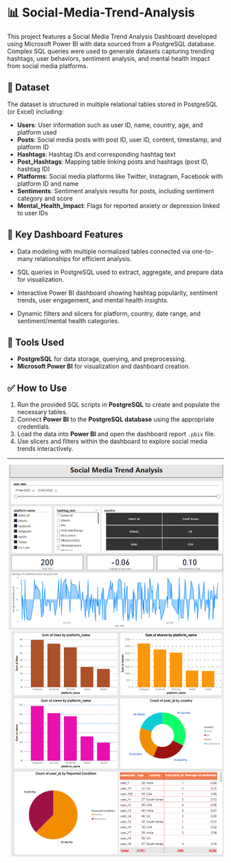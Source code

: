 # 📊 Social-Media-Trend-Analysis 
This project features a Social Media Trend Analysis Dashboard developed using Microsoft Power BI with data sourced from a PostgreSQL database. Complex SQL queries were used to generate datasets capturing trending hashtags, user behaviors, sentiment analysis, and mental health impact from social media platforms.

## 📁 Dataset
The dataset is structured in multiple relational tables stored in PostgreSQL (or Excel) including:
- **Users**: User information such as user ID, name, country, age, and platform used
- **Posts**: Social media posts with post ID, user ID, content, timestamp, and platform ID
- **Hashtags**: Hashtag IDs and corresponding hashtag text
- **Post_Hashtags**: Mapping table linking posts and hashtags (post ID, hashtag ID)
- **Platforms**: Social media platforms like Twitter, Instagram, Facebook with platform ID and name
- **Sentiments**: Sentiment analysis results for posts, including sentiment category and score
- **Mental_Health_Impact**: Flags for reported anxiety or depression linked to user IDs

## 📌 Key Dashboard Features
- Data modeling with multiple normalized tables connected via one-to-many relationships for efficient analysis.

- SQL queries in PostgreSQL used to extract, aggregate, and prepare data for visualization.

- Interactive Power BI dashboard showing hashtag popularity, sentiment trends, user engagement, and mental health insights.

- Dynamic filters and slicers for platform, country, date range, and sentiment/mental health categories.

## 📎 Tools Used
- **PostgreSQL** for data storage, querying, and preprocessing.
- **Microsoft Power BI** for visualization and dashboard creation.

## ✅ How to Use
1. Run the provided SQL scripts in **PostgreSQL** to create and populate the necessary tables.
2. Connect **Power BI** to the **PostgreSQL database** using the appropriate credentials.
3. Load the data into **Power BI** and open the dashboard report `.pbix` file.
4. Use slicers and filters within the dashboard to explore social media trends interactively.

---

![Social_Media_analysis](./image/dashboard01.png)
![](./image/dashboard02.png)
